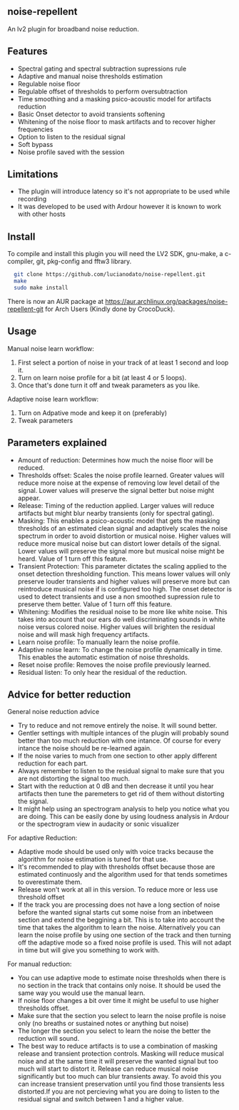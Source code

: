 noise-repellent
-------
An lv2 plugin for broadband noise reduction.

Features
-------
* Spectral gating and spectral subtraction supressions rule
* Adaptive and manual noise thresholds estimation
* Regulable noise floor
* Regulable offset of thresholds to perform oversubtraction
* Time smoothing and a masking psico-acoustic model for artifacts reduction
* Basic Onset detector to avoid transients softening
* Whitening of the noise floor to mask artifacts and to recover higher frequencies
* Option to listen to the residual signal
* Soft bypass
* Noise profile saved with the session

Limitations
-------
* The plugin will introduce latency so it's not appropriate to be used while recording
* It was developed to be used with Ardour however it is known to work with other hosts

Install
-------
To compile and install this plugin you will need the LV2 SDK, gnu-make, a c-compiler, git, pkg-config and fftw3 library.

```bash
  git clone https://github.com/lucianodato/noise-repellent.git
  make
  sudo make install
```

There is now an AUR package at https://aur.archlinux.org/packages/noise-repellent-git for Arch Users (Kindly done by CrocoDuck).

Usage
-----
Manual noise learn workflow:
1) First select a portion of noise in your track of at least 1 second and loop it.
2) Turn on learn noise profile for a bit (at least 4 or 5 loops).
3) Once that's done turn it off and tweak parameters as you like.

Adaptive noise learn workflow:
1) Turn on Adpative mode and keep it on (preferably)
2) Tweak parameters


Parameters explained
-----
* Amount of reduction: Determines how much the noise floor will be reduced.
* Thresholds offset: Scales the noise profile learned. Greater values will reduce more noise at the expense of removing low level detail of the signal. Lower values will preserve the signal better but noise might appear.
* Release: Timing of the reduction applied. Larger values will reduce artifacts but might blur nearby transients (only for spectral gating).
* Masking: This enables a psico-acoustic model that gets the masking thresholds of an estimated clean signal and adaptively scales the noise spectrum in order to avoid distortion or musical noise. Higher values will reduce more musical noise but can distort lower details of the signal. Lower values will preserve the signal more but musical noise might be heard. Value of 1 turn off this feature.
* Transient Protection: This parameter dictates the scaling applied to the onset detection thresholding function. This means lower values will only preserve louder transients and higher values will preserve more but can reintroduce musical noise if is configured too high. The onset detector is used to detect transients and use a non smoothed supression rule to preserve them better. Value of 1 turn off this feature.
* Whitening: Modifies the residual noise to be more like white noise. This takes into account that our ears do well discriminating sounds in white noise versus colored noise. Higher values will brighten the residual noise and will mask high frequency artifacts.
* Learn noise profile: To manually learn the noise profile.
* Adaptive noise learn: To change the noise profile dynamically in time. This enables the automatic estimation of noise thresholds.
* Reset noise profile: Removes the noise profile previously learned.
* Residual listen: To only hear the residual of the reduction.

Advice for better reduction
-----
General noise reduction advice
* Try to reduce and not remove entirely the noise. It will sound better.
* Gentler settings with multiple intances of the plugin will probably sound better than too much reduction with one intance. Of course for every intance the noise should be re-learned again.
* If the noise varies to much from one section to other apply different reduction for each part.
* Always remember to listen to the residual signal to make sure that you are not distorting the signal too much.
* Start with the reduction at 0 dB and then decrease it until you hear artifacts then tune the paremeters to get rid of them without distorting the signal.
* It might help using an spectrogram analysis to help you notice what you are doing. This can be easily done by using loudness analysis in Ardour or the spectrogram view in audacity or sonic visualizer

For adaptive Reduction:
* Adaptive mode should be used only with voice tracks because the algorithm for noise estimation is tuned for that use.
* It's recommended to play with thresholds offset because those are estimated continuosly and the algorithm used for that tends sometimes to overestimate them.
* Release won't work at all in this version. To reduce more or less use threshold offset
* If the track you are processing does not have a long section of noise before the wanted signal starts cut some noise from an inbetween section and extend the beggining a bit. This is to take into account the time that takes the algorithm to learn the noise. Alternatively you can learn the noise profile by using one section of the track and then turning off the adaptive mode so a fixed noise profile is used. This will not adapt in time but will give you something to work with.

For manual reduction:
* You can use adaptive mode to estimate noise thresholds when there is no section in the track that contains only noise. It should be used the same way you would use the manual learn.
* If noise floor changes a bit over time it might be useful to use higher thresholds offset.
* Make sure that the section you select to learn the noise profile is noise only (no breaths or sustained notes or anything but noise)
* The longer the section you select to learn the noise the better the reduction will sound.
* The best way to reduce artifacts is to use a combination of masking release and transient protection controls. Masking will reduce musical noise and at the same time it will preserve the wanted signal but too much will start to distort it. Release can reduce musical noise significantly but too much can blur transients away. To avoid this you can increase transient preservation until you find those transients less distorted.If you are not percieving what you are doing to listen to the residual signal and switch between 1 and a higher value.
